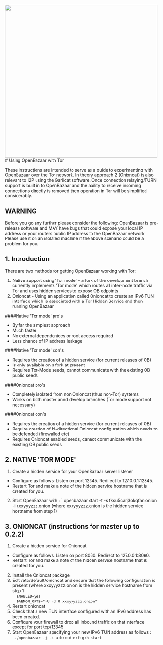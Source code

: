 <img src="https://blog.openbazaar.org/wp-content/uploads/2014/07/logo.png" width="500px"/>
# Using OpenBazaar with Tor

These instructions are intended to serve as a guide to experimenting with OpenBazaar over the Tor network. In theory approach 2 (Onioncat) is also relevant to I2P using the Garlicat software. Once connection relaying/TURN support is built in to OpenBazaar and the ability to receive incoming connections directly is removed then operation in Tor will be simplified considerably.

## WARNING

Before you go any further please consider the following: OpenBazaar is pre-release software and MAY have bugs that could expose your local IP address or your routers public IP address to the OpenBazaar network. Please use it on an isolated machine if the above scenario could be a problem for you. 


## 1. Introduction

There are two methods for getting OpenBazaar working with Tor:

1. Native support using 'Tor mode' - a fork of the development branch currently implements 'Tor mode' which routes all inter-node traffic via Tor and uses hidden services to expose OB edpoints
2. Onioncat - Using an application called Onioncat to create an IPv6 TUN interface which is associated with a Tor Hidden Service and then running OpenBazaar

####Native 'Tor mode' pro's
- By far the simplest approach
- Much faster
- No external dependenices or root access required
- Less chance of IP address leakage

####Native 'Tor mode' con's
- Requires the creation of a hidden service (for current releases of OB)
- Is only available on a fork at present
- Requires Tor-Mode seeds, cannot communicate with the existing OB public seeds

####Onioncat pro's
- Completely isolated from non Onioncat (thus non-Tor) systems
- Works on both master annd develop branches (Tor mode support not necessary)

####Onioncat con's
- Requires the creation of a hidden service (for current releases of OB)
- Require creation of bi-directional Onioncat configuration which needs to be defended (firewalled etc)
- Requires Onioncat enabled seeds, cannot communicate with the existing OB public seeds

## 2. NATIVE 'TOR MODE'

1. Create a hidden service for your OpenBazaar server listener
  - Configure as follows: Listen on port 12345. Redirect to 127.0.0.1:12345. 
  - Restart Tor and make a note of the hidden service hostname that is created for you.
2. Start OpenBazaar with :
` openbazaar start -t -s fksu5carj3okqfan.onion -i xxxyyyzzz.onion    (where xxxyyyzzz.onion is the hidden service hostname from step 1)

## 3. ONIONCAT (instructions for master up to 0.2.2)

1. Create a hidden service for Onioncat
  - Configure as follows: Listen on port 8060. Redirect to 127.0.0.1:8060. 
  - Restart Tor and make a note of the hidden service hostname that is created for you.
2. Install the Onioncat package
3. Edit /etc/default/onioncat and ensure that the following configuration is present (where xxxyyyzzz.onion is the hidden service hostname from step 1<br/>`  ENABLED=yes`<br/>`  DAEMON_OPTS="-U -d 0 xxxyyyzzz.onion"`
4. Restart onioncat
5. Check that a new TUN interface configured with an IPv6 address has been created.
6. Configure your firewall to drop all inbound traffic on that interface except for port tcp/12345
7. Start OpenBazaar specifying your new IPv6 TUN address as follows :<br/>
` ./openbazaar -j -i a:b:c:d:e:f:g:h start`

